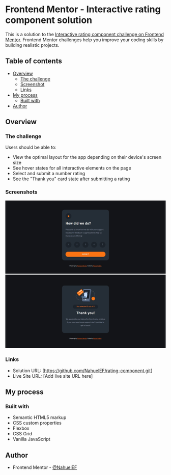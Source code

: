 # Frontend Mentor - Interactive rating component solution

This is a solution to the [Interactive rating component challenge on Frontend Mentor](https://www.frontendmentor.io/challenges/interactive-rating-component-koxpeBUmI). Frontend Mentor challenges help you improve your coding skills by building realistic projects.

## Table of contents

- [Overview](#overview)
  - [The challenge](#the-challenge)
  - [Screenshot](#screenshot)
  - [Links](#links)
- [My process](#my-process)
  - [Built with](#built-with)
- [Author](#author)

## Overview

### The challenge

Users should be able to:

- View the optimal layout for the app depending on their device's screen size
- See hover states for all interactive elements on the page
- Select and submit a number rating
- See the "Thank you" card state after submitting a rating

### Screenshots

![](./images/screenshot_1.jpg)
![](./images/screenshot_2.jpg)

### Links

- Solution URL: [https://github.com/NahuelEF/rating-component.git]
- Live Site URL: [Add live site URL here]

## My process

### Built with

- Semantic HTML5 markup
- CSS custom properties
- Flexbox
- CSS Grid
- Vanilla JavaScript

## Author

- Frontend Mentor - [@NahuelEF](https://www.frontendmentor.io/profile/NahuelEF)
